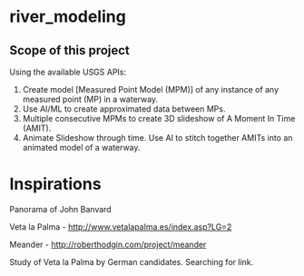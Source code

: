 # river_modeling

## Scope of this project
Using the available USGS APIs:
1. Create model [Measured Point Model (MPM)] of any instance of any measured point (MP) in a waterway.
2. Use AI/ML to create approximated data between MPs.
3. Multiple consecutive MPMs to create 3D slideshow of A Moment In Time (AMIT).
4. Animate Slideshow through time. Use AI to stitch together AMITs into an animated model of a waterway.

# Inspirations
Panorama of John Banvard

Veta la Palma - http://www.vetalapalma.es/index.asp?LG=2

Meander - http://roberthodgin.com/project/meander

Study of Veta la Palma by German candidates. Searching for link.
